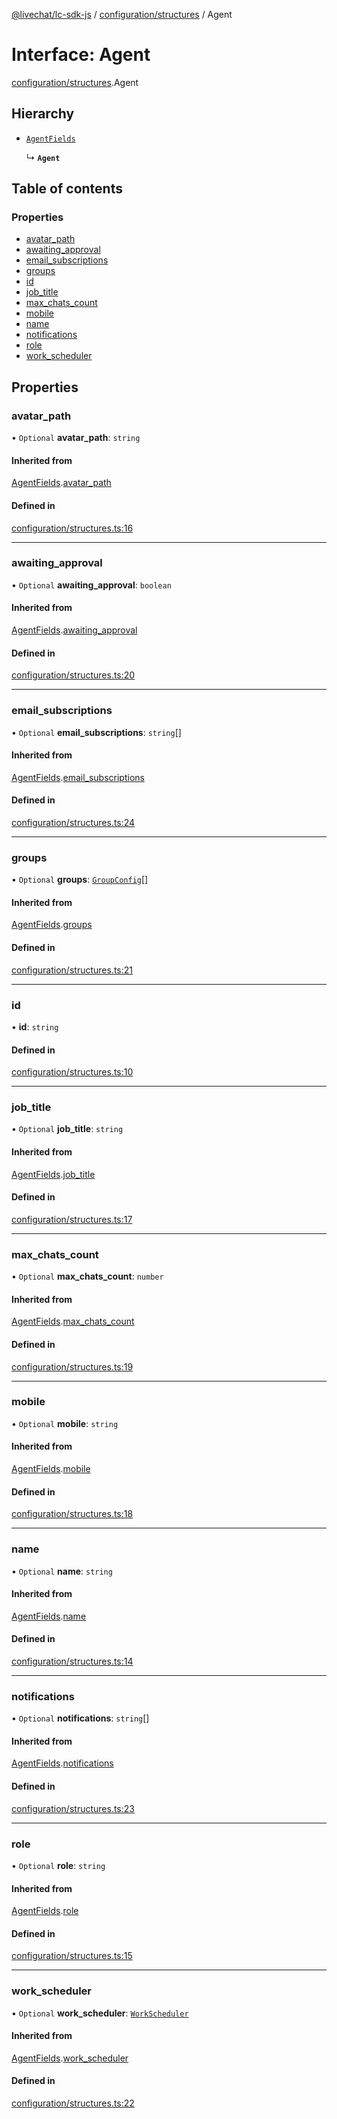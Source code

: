 [@livechat/lc-sdk-js](../README.md) / [configuration/structures](../modules/configuration_structures.md) / Agent

# Interface: Agent

[configuration/structures](../modules/configuration_structures.md).Agent

## Hierarchy

- [`AgentFields`](configuration_structures.AgentFields.md)

  ↳ **`Agent`**

## Table of contents

### Properties

- [avatar\_path](configuration_structures.Agent.md#avatar_path)
- [awaiting\_approval](configuration_structures.Agent.md#awaiting_approval)
- [email\_subscriptions](configuration_structures.Agent.md#email_subscriptions)
- [groups](configuration_structures.Agent.md#groups)
- [id](configuration_structures.Agent.md#id)
- [job\_title](configuration_structures.Agent.md#job_title)
- [max\_chats\_count](configuration_structures.Agent.md#max_chats_count)
- [mobile](configuration_structures.Agent.md#mobile)
- [name](configuration_structures.Agent.md#name)
- [notifications](configuration_structures.Agent.md#notifications)
- [role](configuration_structures.Agent.md#role)
- [work\_scheduler](configuration_structures.Agent.md#work_scheduler)

## Properties

### avatar\_path

• `Optional` **avatar\_path**: `string`

#### Inherited from

[AgentFields](configuration_structures.AgentFields.md).[avatar_path](configuration_structures.AgentFields.md#avatar_path)

#### Defined in

[configuration/structures.ts:16](https://github.com/livechat/lc-sdk-js/blob/7431f2f/src/configuration/structures.ts#L16)

___

### awaiting\_approval

• `Optional` **awaiting\_approval**: `boolean`

#### Inherited from

[AgentFields](configuration_structures.AgentFields.md).[awaiting_approval](configuration_structures.AgentFields.md#awaiting_approval)

#### Defined in

[configuration/structures.ts:20](https://github.com/livechat/lc-sdk-js/blob/7431f2f/src/configuration/structures.ts#L20)

___

### email\_subscriptions

• `Optional` **email\_subscriptions**: `string`[]

#### Inherited from

[AgentFields](configuration_structures.AgentFields.md).[email_subscriptions](configuration_structures.AgentFields.md#email_subscriptions)

#### Defined in

[configuration/structures.ts:24](https://github.com/livechat/lc-sdk-js/blob/7431f2f/src/configuration/structures.ts#L24)

___

### groups

• `Optional` **groups**: [`GroupConfig`](configuration_structures.GroupConfig.md)[]

#### Inherited from

[AgentFields](configuration_structures.AgentFields.md).[groups](configuration_structures.AgentFields.md#groups)

#### Defined in

[configuration/structures.ts:21](https://github.com/livechat/lc-sdk-js/blob/7431f2f/src/configuration/structures.ts#L21)

___

### id

• **id**: `string`

#### Defined in

[configuration/structures.ts:10](https://github.com/livechat/lc-sdk-js/blob/7431f2f/src/configuration/structures.ts#L10)

___

### job\_title

• `Optional` **job\_title**: `string`

#### Inherited from

[AgentFields](configuration_structures.AgentFields.md).[job_title](configuration_structures.AgentFields.md#job_title)

#### Defined in

[configuration/structures.ts:17](https://github.com/livechat/lc-sdk-js/blob/7431f2f/src/configuration/structures.ts#L17)

___

### max\_chats\_count

• `Optional` **max\_chats\_count**: `number`

#### Inherited from

[AgentFields](configuration_structures.AgentFields.md).[max_chats_count](configuration_structures.AgentFields.md#max_chats_count)

#### Defined in

[configuration/structures.ts:19](https://github.com/livechat/lc-sdk-js/blob/7431f2f/src/configuration/structures.ts#L19)

___

### mobile

• `Optional` **mobile**: `string`

#### Inherited from

[AgentFields](configuration_structures.AgentFields.md).[mobile](configuration_structures.AgentFields.md#mobile)

#### Defined in

[configuration/structures.ts:18](https://github.com/livechat/lc-sdk-js/blob/7431f2f/src/configuration/structures.ts#L18)

___

### name

• `Optional` **name**: `string`

#### Inherited from

[AgentFields](configuration_structures.AgentFields.md).[name](configuration_structures.AgentFields.md#name)

#### Defined in

[configuration/structures.ts:14](https://github.com/livechat/lc-sdk-js/blob/7431f2f/src/configuration/structures.ts#L14)

___

### notifications

• `Optional` **notifications**: `string`[]

#### Inherited from

[AgentFields](configuration_structures.AgentFields.md).[notifications](configuration_structures.AgentFields.md#notifications)

#### Defined in

[configuration/structures.ts:23](https://github.com/livechat/lc-sdk-js/blob/7431f2f/src/configuration/structures.ts#L23)

___

### role

• `Optional` **role**: `string`

#### Inherited from

[AgentFields](configuration_structures.AgentFields.md).[role](configuration_structures.AgentFields.md#role)

#### Defined in

[configuration/structures.ts:15](https://github.com/livechat/lc-sdk-js/blob/7431f2f/src/configuration/structures.ts#L15)

___

### work\_scheduler

• `Optional` **work\_scheduler**: [`WorkScheduler`](configuration_structures.WorkScheduler.md)

#### Inherited from

[AgentFields](configuration_structures.AgentFields.md).[work_scheduler](configuration_structures.AgentFields.md#work_scheduler)

#### Defined in

[configuration/structures.ts:22](https://github.com/livechat/lc-sdk-js/blob/7431f2f/src/configuration/structures.ts#L22)
